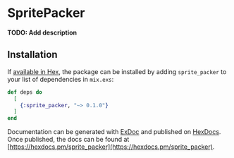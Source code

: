 # SpritePacker

**TODO: Add description**

## Installation

If [available in Hex](https://hex.pm/docs/publish), the package can be installed
by adding `sprite_packer` to your list of dependencies in `mix.exs`:

```elixir
def deps do
  [
    {:sprite_packer, "~> 0.1.0"}
  ]
end
```

Documentation can be generated with [ExDoc](https://github.com/elixir-lang/ex_doc)
and published on [HexDocs](https://hexdocs.pm). Once published, the docs can
be found at [https://hexdocs.pm/sprite_packer](https://hexdocs.pm/sprite_packer).

